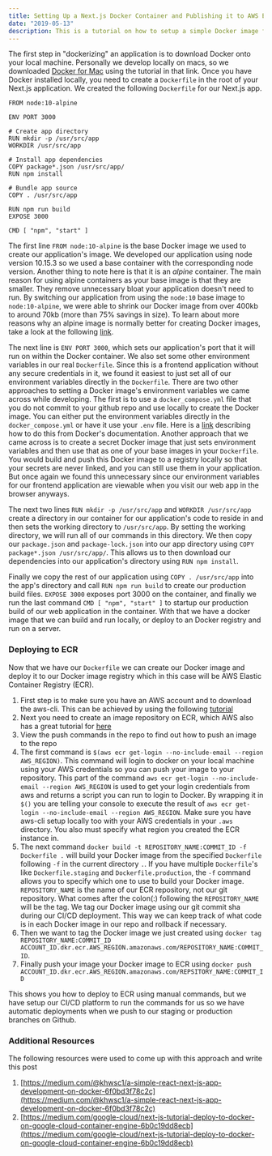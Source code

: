 ```yaml
---
title: Setting Up a Next.js Docker Container and Publishing it to AWS ECR
date: "2019-05-13"
description: This is a tutorial on how to setup a simple Docker image for a Next.js application so that we can deploy the Docker image to a container registry. We will use AWS Elastic Container Registry (ECR) in this tutorial as our Docker container registry. This way we can access our Docker image from other machines and deploy the image to something like AWS Elastic Kubernetes Server (EKS) or AWS Elastic Container Service (ECS).
---
```


The first step in "dockerizing" an application is to download Docker onto your local machine. Personally we develop locally on macs, so we downloaded [Docker for Mac](https://docs.docker.com/v17.12/docker-for-mac/install/#what-to-know-before-you-install) using the tutorial in that link. Once you have Docker installed locally, you need to create a `Dockerfile` in the root of your Next.js application. We created the following `Dockerfile` for our Next.js app.

```
FROM node:10-alpine

ENV PORT 3000

# Create app directory
RUN mkdir -p /usr/src/app
WORKDIR /usr/src/app

# Install app dependencies
COPY package*.json /usr/src/app/
RUN npm install

# Bundle app source
COPY . /usr/src/app

RUN npm run build
EXPOSE 3000

CMD [ "npm", "start" ]
```

The first line `FROM node:10-alpine` is the base Docker image we used to create our application's image. We developed our application using node version 10.15.3 so we used a base container with the corresponding node version. Another thing to note here is that it is an *alpine* container. The main reason for using alpine containers as your base image is that they are smaller. They remove unnecessary bloat your application doesn't need to run. By switching our application from using the `node:10` base image to `node:10-alpine`, we were able to shrink our Docker image from over 400kb to around 70kb (more than 75% savings in size). To learn about more reasons why an alpine image is normally better for creating Docker images, take a look at the following [link](https://nickjanetakis.com/blog/the-3-biggest-wins-when-using-alpine-as-a-base-docker-image
).

The next line is `ENV PORT 3000`, which sets our application's port that it will run on within the Docker container. We also set some other environment variables in our real `Dockerfile`. Since this is a frontend application without any secure credentials in it, we found it easiest to just set all of our environment variables directly in the `Dockerfile`. There are two other approaches to setting a Docker image's environment variables we came across while developing. The first is to use a `docker_compose.yml` file that you do not commit to your github repo and use locally to create the Docker image. You can either put the environment variables directly in the `docker_compose.yml` or have it use your `.env` file. Here is a [link](https://docs.docker.com/compose/environment-variables/) describing how to do this from Docker's documentation. Another approach that we came across is to create a secret Docker image that just sets environment variables and then use that as one of your base images in your `Dockerfile`. You would build and push this Docker image to a registry locally so that your secrets are never linked, and you can still use them in your application. But once again we found this unnecessary since our environment variables for our frontend application are viewable when you visit our web app in the browser anyways.

The next two lines `RUN mkdir -p /usr/src/app` and `WORKDIR /usr/src/app` create a directory in our container for our application's code to reside in and then sets the working directory to `/usr/src/app`. By setting the working directory, we will run all of our commands in this directory. We then copy our `package.json` and `package-lock.json` into our app directory using `COPY package*.json /usr/src/app/`. This allows us to then download our dependencies into our application's directory using `RUN npm install`.

Finally we copy the rest of our application using `COPY . /usr/src/app` into the app's directory and call `RUN npm run build` to create our production build files. `EXPOSE 3000` exposes port 3000 on the container, and finally we run the last command `CMD [ "npm", "start" ]` to startup our production build of our web application in the container. With that we have a docker image that we can build and run locally, or deploy to an Docker registry and run on a server.

### Deploying to ECR
Now that we have our `Dockerfile` we can create our Docker image and deploy it to our Docker image registry which in this case will be AWS Elastic Container Registry (ECR).

1. First step is to make sure you have an AWS account and to download the aws-cli. This can be achieved by using the following [tutorial](https://docs.aws.amazon.com/cli/latest/userguide/cli-chap-install.html)
2. Next you need to create an image repository on ECR, which AWS also has a great tutorial for [here](https://docs.aws.amazon.com/AmazonECR/latest/userguide/repository-create.html)
3. View the push commands in the repo to find out how to push an image to the repo
4. The first command is `$(aws ecr get-login --no-include-email --region AWS_REGION)`. This command will login to docker on your local machine using your AWS credentials so you can push your image to your repository. This part of the command `aws ecr get-login --no-include-email --region AWS_REGION` is used to get your login credentials from aws and returns a script you can run to login to Docker. By wrapping it in `$()` you are telling your console to execute the result of `aws ecr get-login --no-include-email --region AWS_REGION`. Make sure you have aws-cli setup locally too with your AWS credentials in your `.aws` directory. You also must specify what region you created the ECR instance in.
5. The next command `docker build -t REPOSITORY_NAME:COMMIT_ID -f Dockerfile .` will build your Docker image from the specified `Dockerfile` following `-f` in the current directory `.`. If you have multiple `Dockerfile`'s like `Dockerfile.staging` and `Dockerfile.production`, the `-f` command allows you to specify which one to use to build your Docker image. `REPOSITORY_NAME` is the name of our ECR repository, not our git repository. What comes after the colon(:) following the `REPOSITORY_NAME` will be the tag. We tag our Docker image using our git commit sha during our CI/CD deployment. This way we can keep track of what code is in each Docker image in our repo and rollback if necessary.
6. Then we want to tag the Docker image we just created using `docker tag REPOSITORY_NAME:COMMIT_ID ACCOUNT_ID.dkr.ecr.AWS_REGION.amazonaws.com/REPOSITORY_NAME:COMMIT_ID`.
7. Finally push your image your Docker image to ECR using `docker push ACCOUNT_ID.dkr.ecr.AWS_REGION.amazonaws.com/REPSITORY_NAME:COMMIT_ID`

This shows you how to deploy to ECR using manual commands, but we have setup our CI/CD platform to run the commands for us so we have automatic deployments when we push to our staging or production branches on Github.

### Additional Resources
The following resources were used to come up with this approach and write this post
1. [https://medium.com/@khwsc1/a-simple-react-next-js-app-development-on-docker-6f0bd3f78c2c](https://medium.com/@khwsc1/a-simple-react-next-js-app-development-on-docker-6f0bd3f78c2c)
2. [https://medium.com/google-cloud/next-js-tutorial-deploy-to-docker-on-google-cloud-container-engine-6b0c19dd8ecb](https://medium.com/google-cloud/next-js-tutorial-deploy-to-docker-on-google-cloud-container-engine-6b0c19dd8ecb)
